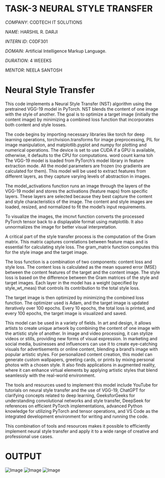 # TASK-3 NEURAL STYLE TRANSFER 

*COMPANY*: CODTECH IT SOLUTIONS

*NAME*: HARSHIL R. DARJI

*INTERN ID*: C0DF301

*DOMAIN*: Artificial Intelligence Markup Language.

*DURATION*: 4 WEEEKS

*MENTOR*: NEELA SANTOSH

# Neural Style Transfer 

This code implements a Neural Style Transfer (NST) algorithm using the pretrained VGG-19 model in PyTorch. NST blends the content of one image with the style of another. The goal is to optimize a target image (initially the content image) by minimizing a combined loss function that incorporates both content and style losses.

The code begins by importing necessary libraries like torch for deep learning operations, torchvision.transforms for image preprocessing, PIL for image manipulation, and matplotlib.pyplot and numpy for plotting and numerical operations. The device is set to use CUDA if a GPU is available, otherwise, it defaults to the CPU for computations.
word count karna toh
The VGG-19 model is loaded from PyTorch’s model library in feature extraction mode. All the model parameters are frozen (no gradients are calculated for them). This model will be used to extract features from different layers, as they capture varying levels of abstraction in images.

The model_activations function runs an image through the layers of the VGG-19 model and stores the activations (feature maps) from specific layers. These layers are selected because they best capture the content and style characteristics of the image. The content and style images are loaded, resized, and normalized to fit the model’s input requirements.

To visualize the images, the imcnvt function converts the processed PyTorch tensor back to a displayable format using matplotlib. It also unnormalizes the image for better visual interpretation.

A critical part of the style transfer process is the computation of the Gram matrix. This matrix captures correlations between feature maps and is essential for calculating style loss. The gram_matrix function computes this for the style image and the target image.

The loss function is a combination of two components: content loss and style loss. The content loss is calculated as the mean squared error (MSE) between the content features of the target and the content image. The style loss is based on the difference between the Gram matrices of the style and target images. Each layer in the model has a weight (specified by style_wt_meas) that controls its contribution to the total style loss.

The target image is then optimized by minimizing the combined loss function. The optimizer used is Adam, and the target image is updated iteratively over 100 epochs. Every 10 epochs, the total loss is printed, and every 100 epochs, the target image is visualized and saved.

This model can be used in a variety of fields. In art and design, it allows artists to create unique artwork by combining the content of one image with the artistic style of another. In image and video processing, it can stylize videos or stills, providing new forms of visual expression. In marketing and social media, businesses and influencers can use it to create eye-catching visuals for advertisements or online content, blending a brand’s image with popular artistic styles. For personalized content creation, this model can generate custom wallpapers, greeting cards, or prints by mixing personal photos with a chosen style. It also finds applications in augmented reality, where it can enhance virtual elements by applying artistic styles that blend seamlessly with the real-world environment.

The tools and resources used to implement this model include YouTube for tutorials on neural style transfer and the use of VGG-19, ChatGPT for clarifying concepts related to deep learning, GeeksforGeeks for understanding convolutional networks and style transfer, DeepSeek for references on efficient PyTorch implementations, advanced Python knowledge for utilizing PyTorch and tensor operations, and VS Code as the integrated development environment for writing and running the code.

This combination of tools and resources makes it possible to efficiently implement neural style transfer and apply it to a wide range of creative and professional use cases.

# OUTPUT 

![Image](https://github.com/user-attachments/assets/34cf2def-d1a5-4c89-ad60-e47e3eeeb559)
![Image](https://github.com/user-attachments/assets/093ce304-2706-45d4-abd9-f4d8dd3415fc)
![Image](https://github.com/user-attachments/assets/69cd2b05-021f-4e6f-84cd-02e6733b03b1)
